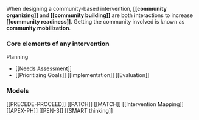 When designing a community-based intervention, **[[community organizing]]** and **[[community building]]** are both interactions to increase **[[community readiness]]**. Getting the community involved is known as **community mobilization**.

### Core elements of any intervention
Planning
- [[Needs Assessment]]
- [[Prioritizing Goals]]
[[Implementation]]
[[Evaluation]]
### Models
[[PRECEDE-PROCEED]]
[[PATCH]]
[[MATCH]]
[[Intervention Mapping]]
[[APEX-PH]]
[[PEN-3]]
[[SMART thinking]]


